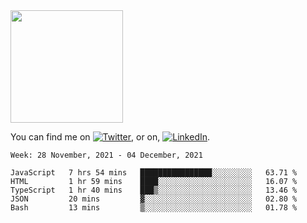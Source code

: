 <!-- ![visitors](https://visitor-badge.glitch.me/badge?page_id=page.id) -->

<img height="180em" src="https://github-readme-stats.vercel.app/api?username=alihernandez&show_icons=true&hide_border=true&&count_private=true&include_all_commits=true" />

<!-- Actual text -->

You can find me on [![Twitter][1.2]][1], or on, [![LinkedIn][2.2]][2].

<!-- Icons -->

[1.2]: http://i.imgur.com/wWzX9uB.png (twitter icon without padding)
[2.2]: https://raw.githubusercontent.com/MartinHeinz/MartinHeinz/master/linkedin-3-16.png (LinkedIn icon without padding)

<!-- Links to your social media accounts -->

[1]: https://twitter.com/phantomramen
[2]: https://www.linkedin.com/in/ali-hernandez-96b1b71a9/

<!--START_SECTION:waka-->
```text
Week: 28 November, 2021 - 04 December, 2021

JavaScript   7 hrs 54 mins   ████████████████░░░░░░░░░   63.71 % 
HTML         1 hr 59 mins    ████░░░░░░░░░░░░░░░░░░░░░   16.07 % 
TypeScript   1 hr 40 mins    ███▒░░░░░░░░░░░░░░░░░░░░░   13.46 % 
JSON         20 mins         ▓░░░░░░░░░░░░░░░░░░░░░░░░   02.80 % 
Bash         13 mins         ▒░░░░░░░░░░░░░░░░░░░░░░░░   01.78 % 
```
<!--END_SECTION:waka-->
